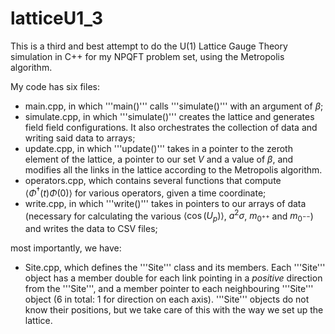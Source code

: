 # latticeU1_3

This is a third and best attempt to do the U(1) Lattice Gauge Theory simulation in C++ for my NPQFT problem set, using the Metropolis algorithm.

My code has six files:
* main.cpp, in which '''main()''' calls '''simulate()''' with an argument of $\beta$;
* simulate.cpp, in which '''simulate()''' creates the lattice and generates field field configurations. It also orchestrates the collection of data and writing said data to arrays;
* update.cpp, in which '''update()''' takes in a pointer to the zeroth element of the lattice, a pointer to our set $V$ and a value of $\beta$, and modifies all the links in the lattice according to the Metropolis algorithm.
* operators.cpp, which contains several functions that compute $\langle\Phi^\dagger(t)\Phi(0)\rangle$ for various operators, given a time coordinate;
* write.cpp, in which '''write()''' takes in pointers to our arrays of data (necessary for calculating the various $\langle\cos(U_p)\rangle$, $a^2\sigma$, $m_{0^{++}}$ and $m_{0^{--}}$) and writes the data to CSV files;

most importantly, we have:
* Site.cpp, which defines the '''Site''' class and its members. Each '''Site''' object has a member double for each link pointing in a *positive* direction from the '''Site''', and a member pointer to each neighbouring '''Site''' object (6 in total: 1 for direction on each axis). '''Site''' objects do not know their positions, but we take care of this with the way we set up the lattice.
